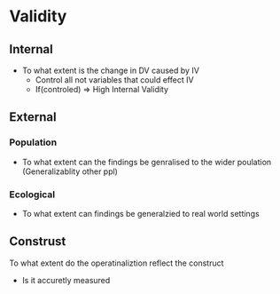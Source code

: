# Validity 

## Internal 
- To what extent is the change in DV caused by IV
    - Control all not variables that could effect IV 
    - If(controled) => High Internal Validity 

## External 
### Population 
- To what extent can the findings be genralised to the wider poulation (Generalizablity other ppl) 

### Ecological 
- To what extent can findings be generalzied to real world settings 

## Construst 
To what extent do the operatinaliztion reflect the construct
- Is it accuretly measured 
